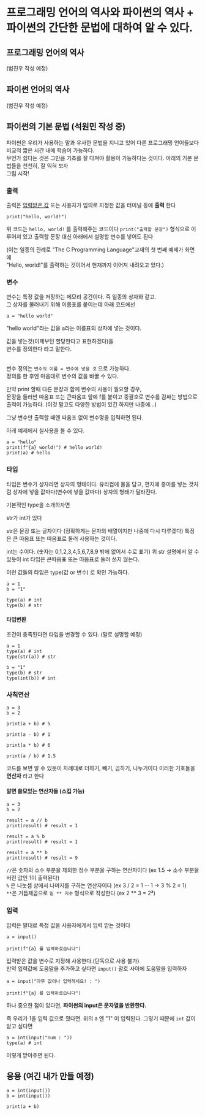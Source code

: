 # 프로그래밍 언어의 역사와 파이썬의 역사 + 파이썬의 간단한 문법에 대하여 알 수 있다.

## 프로그래밍 언어의 역사
(범진우 작성 예정) 

## 파이썬 언어의 역사
(범진우 작성 예정)


## 파이썬의 기본 문법 (석원민 작성 중)
파이썬은 우리가 사용하는 말과 
유사한 문법을 지니고 있어 
다른 프로그래밍 언어들보다 비교적 짧은 시간 내에 학습이 가능하다.  
무언가 쉽다는 것은 그만큼 기초를 잘 다져야 활용이 가능하다는 것이다.
아래의 기본 문법들을 천천히, 잘 익혀 보자  
그럼 시작!

### 출력
출력은 [입력받은 값](https://github.com/Team-Logic/OverView/tree/main/2#%EC%9E%85%EB%A0%A5) 또는 사용자가 임의로 지정한 값을 터미널 등에 __출력__ 한다
```py3
print("hello, world!")
```
위 코드는 `hello, world!` 를 출력해주는 코드이다
`print("출력할 문장")` 형식으로 이루어져 있고 출력할 문장 대신 아래에서 설명할 변수를 넣어도 된다

(이는 일종의 관례로 "The C Programming Language"교재의 첫 번째 예제가 화면에 </br> "Hello, world!"를 출력하는 것이어서 현재까지 이어져 내려오고 있다.)

### 변수
변수는 특정 값을 저장하는 메모리 공간이다.
즉 일종의 상자와 같고. </br>
그 상자를 불러내기 위해 이름표를 붙이는데
아래 코드에선 

```py3
a = "hello world"
``` 
"hello world"라는 값을 a라는 이름표의 상자에 넣는 것이다.

값을 넣는것(이제부턴 할당한다고 표현하겠다)을 </br>
변수를 정의한다 라고 말한다. </br></br>

변수 정의는 `변수의 이름 = 변수에 넣을 것` 으로 가능하다.</br>
정의를 한 후엔 마음대로 변수의 값을 바꿀 수 있다.

만약 print 할때 다른 문장과 함께 변수의 사용이 필요할 경우, </br>
문장을 둘러싼 따옴표 또는 큰따옴표 앞에 f를 붙이고 중괄호로 변수를 감싸는 방법으로 출력이 가능하다. 
(이것 말고도 다양한 방법이 있긴 하지만 나중에...)</br>

그냥 변수만 출력할 때엔 따옴표 없이 변수명을 입력하면 된다. </br>

아래 예제에서 실사용을 볼 수 있다. 

```py3
a = "hello"
print(f"{a} world!") # hello world!
print(a) # hello
```

### 타입

타입은 변수가 상자라면 상자의 형태이다.
유리컵에 물을 담고, 편지에 종이를 넣는 것처럼
상자에 넣을 값마다(변수에 넣을 값마다) 상자의 형태가 달라진다.

기본적인 type을 소개하자면

str가 int가 있다

str은 문장 또는 글자이다  (정확하게는 문자의 배열이지만 나중에 다시 다루겠다)
특징은 큰 따옴표 또는 따옴표로 둘러 사용하는 것이다.

int는 수이다.  (숫자는 0,1,2,3,4,5,6,7,8,9 밖에 없어서 수로 표기)
위 str 설명에서 알 수 있듯이 int 타입은 큰따옴표 또는 따옴표로 둘러 쓰지 않는다.

이런 값들의 타입은 type(값 or 변수) 로 확인 가능하다.

```py3
a = 1
b = "1"

type(a) # int
type(b) # str
```

#### 타입변환
조건이 충족된다면 타입을 변경할 수 있다. (말로 설명할 예정)

```python3
a = 1
type(a) # int
type(str(a)) # str

b = "1"
type(b) # str
type(int(b)) # int
```


### 사칙연산

```py3
a = 3
b = 2

print(a + b) # 5

print(a - b) # 1

print(a * b) # 6

print(a / b) # 1.5
```

코드를 보면 알 수 있듯이 차례대로 더하기, 빼기, 곱하기, 나누기이다 이러한 기호들을 __연산자__ 라고 한다  

#### 알면 쓸모있는 연산자들 (스킵 가능)
```py3
a = 3
b = 2

result = a // b
print(result) # result = 1

result = a % b
print(result) # result = 1

result = a ** b
print(result) # result = 9
```

`//`은 숫자의 소수 부분을 제외한 정수 부분을 구하는 연산자이다 (ex 1.5 -> 소수 부분을 버린 값인 1이 출력된다)  
`%` 은 나눗셈 상에서 나머지를 구하는 연산자이다 (ex 3 / 2 = 1 ··· 1 -> 3 % 2 = 1)  
`**`은 거듭제곱으로 `밑 ** 지수` 형식으로 작성한다 (ex 2 ** 3 = 2³)

### 입력
입력은 말대로 특정 값을 사용자에게서 입력 받는 것이다
```py3
a = input()

print(f"{a} 를 입력하셨습니다")
```
입력받은 값을 변수로 지정해 사용한다.(단독으로 사용 불가)  
만약 입력값에 도움말을 추가하고 싶다면 `input()` 괄호 사이에 도움말을 입력하자

```py3
a = input("아무 값이나 입력하세요! : ")

print(f"{a} 를 입력하셨습니다")
```

하나 중요한 점이 있다면, __파이썬의 input은 문자열을 반환한다.__

즉 우리가 1을 입력 값으로 줬다면.
위의 a 엔 "1" 이 입력된다.
그렇기 때문에 `int` 값이 받고 싶다면<br>
```python3
a = int(input("num : "))
type(a) # int
```
이렇게 받아주면 된다.<br>

## 응용 (여긴 내가 만들 예정)
```py3
a = int(input())
b = int(input())

print(a + b)
```
